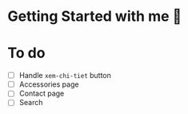 # Getting Started with me 👣

# To do

- [ ] Handle `xem-chi-tiet` button
- [ ] Accessories page
- [ ] Contact page
- [ ] Search

